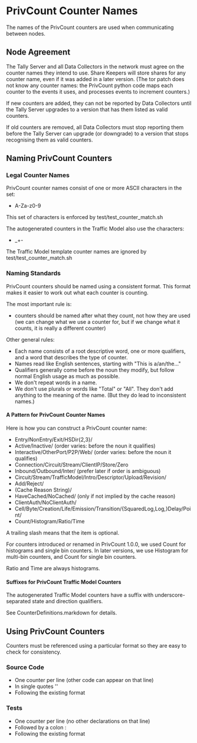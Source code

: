 # PrivCount Counter Names

The names of the PrivCount counters are used when communicating between nodes.

## Node Agreement

The Tally Server and all Data Collectors in the network must agree on the
counter names they intend to use. Share Keepers will store shares for any
counter name, even if it was added in a later version.
(The tor patch does not know any counter names: the PrivCount python code maps
each counter to the events it uses, and processes events to increment
counters.)

If new counters are added, they can not be reported by Data Collectors until
the Tally Server upgrades to a version that has them listed as valid counters.

If old counters are removed, all Data Collectors must stop reporting them
before the Tally Server can upgrade (or downgrade) to a version that stops
recognising them as valid counters.

## Naming PrivCount Counters

### Legal Counter Names

PrivCount counter names consist of one or more ASCII characters in the set:
* A-Za-z0-9

This set of characters is enforced by test/test_counter_match.sh

The autogenerated counters in the Traffic Model also use the characters:
* _+-

The Traffic Model template counter names are ignored by
test/test_counter_match.sh

### Naming Standards

PrivCount counters should be named using a consistent format.
This format makes it easier to work out what each counter is counting.

The most important rule is:
* counters should be named after what they count, not how they are used
  (we can change what we use a counter for, but if we change what it counts,
  it is really a different counter)

Other general rules:
* Each name consists of a root descriptive word, one or more qualifiers, and a
  word that describes the type of counter.
* Names read like English sentences, starting with "This is a/an/the..."
* Qualifiers generally come before the noun they modify, but follow normal
  English usage as much as possible.
* We don't repeat words in a name.
* We don't use plurals or words like "Total" or "All". They don't add anything
  to the meaning of the name. (But they do lead to inconsistent names.)

#### A Pattern for PrivCount Counter Names

Here is how you can construct a PrivCount counter name:
* Entry/NonEntry/Exit/HSDir{2,3}/
* Active/Inactive/ (order varies: before the noun it qualifies)
* Interactive/OtherPort/P2P/Web/ (order varies: before the noun it qualifies)
* Connection/Circuit/Stream/ClientIP/Store/Zero
* Inbound/Outbound/Inter/ (prefer later if order is ambiguous)
* Circuit/Stream/TrafficModel/Intro/Descriptor/Upload/Revision/
* Add/Reject/
* (Cache Reason String)/
* HaveCached/NoCached/ (only if not implied by the cache reason)
* ClientAuth/NoClientAuth/
* Cell/Byte/Creation/Life/Emission/Transition/{SquaredLog,Log,}Delay/Point/
* Count/Histogram/Ratio/Time

A trailing slash means that the item is optional.

For counters introduced or renamed in PrivCount 1.0.0, we used Count for
histograms and single bin counters. In later versions, we use Histogram for
multi-bin counters, and Count for single bin counters.

Ratio and Time are always histograms.

#### Suffixes for PrivCount Traffic Model Counters

The autogenerated Traffic Model counters have a suffix with
underscore-separated state and direction qualifiers.

See CounterDefinitions.markdown for details.

## Using PrivCount Counters

Counters must be referenced using a particular format so they are easy to
check for consistency.

### Source Code
* One counter per line (other code can appear on that line)
* In single quotes ''
* Following the existing format

### Tests

* One counter per line (no other declarations on that line)
* Followed by a colon :
* Following the existing format
